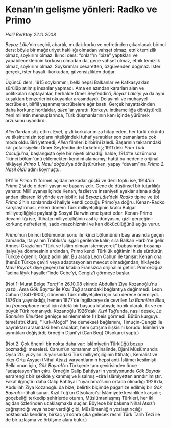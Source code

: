 # Kenan’ın gelişme yönleri: Radko ve Primo

*Halil Berktay 22.11.2008*

<div class="taraf_structure_2col_1zq">
<div class="margen_n">



 <p><i>Beyaz Lâle</i>’nin seçici, abartılı, mutlak korku ve nefretinden çıkarılacak birinci ders: böyle bir mağduriyet haklılığı olmadan vahşet olmaz, etnik temizlik olmaz, soykırım olmaz. İkinci ders: “onlar”ın “bize” yaptıkları ve yapabileceklerinin korkusu olmadan da, gene vahşet olmaz, etnik temizlik olmaz, soykırım olmaz. Soykırımlar cesaretten, özgüvenden doğmaz. İster gerçek, ister hayalî –korkudan, güvensizlikten doğar. <br/><br/>Üçüncü ders: 1915 soykırımını, belki hepsi Balkanlar ve Kafkasya’dan sürülüp atılmış insanlar yapmadı. Ama en azından kararları alan ve politikaları saptayanlar, herhalde Ömer Seyfeddin’i, <i>Beyaz Lâle</i>’yi ya da aynı kuşaktan benzerlerini okuyanlar arasındaydı. Dolayımlı ve muhayyel tecrübeler, bilfiil yaşanmış tecrübelere ağır bastı. Gerçek hayattakinden daha korkunç hortlaklar, <i>alien</i>’lar yarattı. Korkuyu intikamcılığa dönüştürdü. Yeni milletin mensuplarında, Türk düşmanlarının kanı içinde yürümek arzusunu uyandırdı.<i> <br/><br/>Alien</i>’lardan söz ettim. Evet, gizli korkularımıza hitap eden, her türlü ürküntü ve tiksintimizin toplamı niteliğindeki tuhaf yaratıklar son zamanlarda çok moda oldu. Biri yetmedi; <i>Alien</i> filmleri birbirini izledi. Başarının tekrarındaki kâr potansiyelini Ömer Seyfeddin de farketmiş; 1911’deki <i>Prim Türk Çocuğu</i>’na, başlangıçta öyle bir niyeti olmadığı halde, 1914’te sözümona “ikinci bölüm”ünü eklemekten kendini alamamış; hattâ bu nedenle orijinal hikâyeyi <i>Primo 1. Nasıl doğdu</i>’ya dönüştürürken, yapay “devam”ına <i>Primo 2. Nasıl öldü</i> adını koymuştu. <br/><br/>1911’in <i>Primo 1</i>’i formel açıdan ne kadar güçlü ve derli toplu ise, 1914’ün <i>Primo 2</i>’si de o denli yavan ve başarısızdır. Gene de düşünsel bir tutarlılığı yansıtır. Millî uyanışı içinde Kenan, fazilet ve insaniyeti ayaklar altına aldığı andan itibaren iki yönde evrilebilir: (a) <i>Beyaz Lâle</i>’deki <i>Radko</i> tipine ve (b) <i>Primo 2</i>’nin sonlarındaki haliyle kendi çocuğu Primo’ya doğru. Kenan-Radko karşılaştırması, erken dönem Türk milliyetçiliğinin kralcı Bulgar milliyetçiliğiyle paylaştığı Sosyal Darwinizme işaret eder. Kenan-Primo devamlılığı ise, İttihatçı milliyetçiliğinin asıl iç dünyasını, gizli gerçeğini: korkunç nefretlerini, sado-mazohizmini ve kan dökücülüğünü açığa vurur.<i> <br/><br/>Primo</i>’nun birinci bölümünün sonu ile ikinci bölümünün başı arasında geçen zamanda, İtalya’nın Trablus’u işgali gerilerde kalır; sıra Balkan Harbi’ne gelir. Annesi Grazia’nın “Türk ve İslâm olmayı istemeyerek” babasından boşanıp İtalya’ya dönmesinin ardından, Primo kendi Türklük eğitimini hızla sürdürür. Türkçe öğrenir; Oğuz adını alır. Bu arada Leon Cahun ile tanışır: Kenan ona (henüz Türkçe çeviri veya adaptasyonları mevcut olmadığından, hikâyede <i>Mavi Bayrak</i> diye geçen) bir kitabın Fransızca orijinalini getirir. Primo/Oğuz “adına lâyık hayaller”inde Cebe’yi, Cengiz’i görmeye başlar. <br/><br/>(Not 1: Murat Belge <em>Taraf’</em>ın 26.10.08 ekinde Abdullah Ziya Kozanoğlu’nu yazdı. Ama <i>Gök Bayrak</i> ile <i>Kızıl Tuğ</i> arasındaki bağlantıya değinmedi. Leon Cahun (1841-1900), dönemin Türk milliyetçileri için son derece önemliydi. 1876’da yayınladığı, hemen 1877’de İngilizceye de çevrilen <i>La Bannière Bleu</i>, bu <i>francophone</i> nesil için âdetâ bir başucu kitabıydı; ironik olarak, ilk ve en büyük Türk romanıydı. Kozanoğlu 1926’daki <i>Kızıl Tuğ</i>’unda, nasıl desek, <i>La Bannière Bleu</i>’den genişçe esinlenmekte (!) beis görmedi. Bütün kurguyu, temel strüktürü, “Türk-Moğol” (ne demekse) bağlamını, Timuçin-Cengiz ile bayraktarı arasındaki hem sadakat, hem çatışma ilişkisini korudu. İsimleri ve ayrıntıları değiştirdi; örneğin Djani’yi (Can Beg) Otsokarci yaptı.) <br/><br/>(Not 2: Çok önemli bir nokta daha var: İslâmiyetin Türklüğü bozup bozmadığı meselesi. Cahun’ün romanının orijinalinde, Djani Müslümandır. Oysa 20. yüzyılın ilk yarısındaki Türk milliyetçiliğinin İttihatçı, Kemalist ve ırkçı-Orta Asyacı (Nihal Atsız) varyantlarının hepsi anti-İslâmcı kesilmişti. Belki onun için, <i>Gök Bayrak</i>’ın Türkçede tam çevirisinden önce “adaptasyon”ları çıktı. Örneğin Galip Bahtiyar’ın versiyonunda <i>Gök Bayrak</i> esrarengiz bir şekilde yıkanmış ve kısalmış –zira İslâmiyetten arındırılmıştır. Fakat ilginçtir: daha Galip Bahtiyar “uyarlama”sının ortada olmadığı 1926’da, Abdullah Ziya Kozanoğlu da bize, belirtik biçimde paganize edilmiş bir <i>Gök Bayrak</i> intihali sunar. Kızıl Tuğ’un Otsokarci’si İslâmiyete kesinlikle karşıdır; göçebeliği terkedip şehirlerde oturan, Müslümanlaşmış Türkleri, her iki açıdan özlerinden uzaklaşmakla suçlar. Böylece bir bakıma Nihal Atsız’ı çağrıştırdığı veya haber verdiği gibi, Müslümanlığın yozlaştırıcılığı noktasında kendine, birkaç yıl sonra çıka gelecek resmî Türk Tarih Tezi ile de bir uzlaşma ve örtüşme alanı bulur.)</p>
<br/>
<br/>
<br/>



<br/>


<div id="taraf_not">
</div>

</div>


</div>

